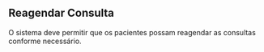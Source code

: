## Reagendar Consulta ##

O sistema deve permitir que os pacientes possam reagendar  as consultas conforme necessário.
